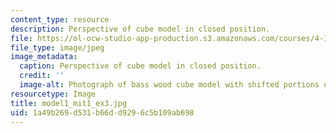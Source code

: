 ```yaml
---
content_type: resource
description: Perspective of cube model in closed position.
file: https://ol-ocw-studio-app-production.s3.amazonaws.com/courses/4-111-introduction-to-architecture-environmental-design-spring-2014/1a49b269d531b66dd9296c5b109ab698_model1_mit1_ex3.jpg
file_type: image/jpeg
image_metadata:
  caption: Perspective of cube model in closed position.
  credit: ''
  image-alt: Photograph of bass wood cube model with shifted portions of the cube.
resourcetype: Image
title: model1_mit1_ex3.jpg
uid: 1a49b269-d531-b66d-d929-6c5b109ab698
---
```

